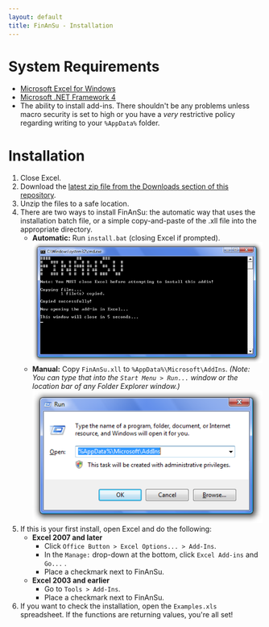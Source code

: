 ```yaml
---
layout: default
title: FinAnSu - Installation
---
```


System Requirements
===================

  * [Microsoft Excel for Windows](http://office.microsoft.com/excel/)
  * [Microsoft .NET Framework 4](http://www.microsoft.com/downloads/details.aspx?FamilyID=9cfb2d51-5ff4-4491-b0e5-b386f32c0992)
  * The ability to install add-ins. There shouldn't be any problems unless
    macro security is set to high or you have a _very_ restrictive policy regarding
    writing to your `%AppData%` folder.

Installation
============

  1. Close Excel.
  2. Download the [latest zip file from the Downloads section of this
     repository](https://github.com/brymck/finansu/downloads).
  3. Unzip the files to a safe location.
  4. There are two ways to install FinAnSu: the automatic way that uses the
     installation batch file, or a simple copy-and-paste of the .xll file into
     the appropriate directory.
     * **Automatic:** Run `install.bat` (closing Excel if prompted).
       ![Run install.bat](img/run_install_bat.png)
     * **Manual:** Copy `FinAnSu.xll` to `%AppData%\Microsoft\AddIns`. _(Note: You
       can type that into the `Start Menu > Run...` window or the location bar
       of any Folder Explorer window.)_
       ![Go to AppData](img/gotoappdata.png)
  5. If this is your first install, open Excel and do the following:
     * **Excel 2007 and later**
       * Click `Office Button > Excel Options... > Add-Ins`.
       * In the `Manage:` drop-down at the bottom, click `Excel Add-ins` and
         `Go...` .
       * Place a checkmark next to FinAnSu.
     * **Excel 2003 and earlier**
       * Go to `Tools > Add-Ins`.
       * Place a checkmark next to FinAnSu.
  6. If you want to check the installation, open the `Examples.xls` spreadsheet.
     If the functions are returning values, you're all set!
